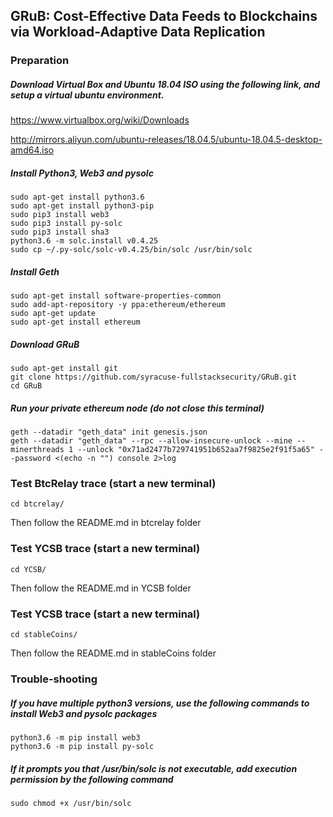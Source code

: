 ## GRuB: Cost-Effective Data Feeds to Blockchains via Workload-Adaptive Data Replication

### Preparation
##### Download Virtual Box and Ubuntu 18.04 ISO using the following link, and setup a virtual ubuntu environment.
https://www.virtualbox.org/wiki/Downloads

http://mirrors.aliyun.com/ubuntu-releases/18.04.5/ubuntu-18.04.5-desktop-amd64.iso

##### Install Python3, Web3 and pysolc
```
sudo apt-get install python3.6
sudo apt-get install python3-pip
sudo pip3 install web3
sudo pip3 install py-solc
sudo pip3 install sha3
python3.6 -m solc.install v0.4.25
sudo cp ~/.py-solc/solc-v0.4.25/bin/solc /usr/bin/solc
```

##### Install Geth
```
sudo apt-get install software-properties-common
sudo add-apt-repository -y ppa:ethereum/ethereum
sudo apt-get update
sudo apt-get install ethereum
```

##### Download GRuB
```
sudo apt-get install git
git clone https://github.com/syracuse-fullstacksecurity/GRuB.git
cd GRuB
```

##### Run your private ethereum node (do not close this terminal)
```
geth --datadir "geth_data" init genesis.json
geth --datadir "geth_data" --rpc --allow-insecure-unlock --mine --minerthreads 1 --unlock "0x71ad2477b729741951b652aa7f9825e2f91f5a65" --password <(echo -n "") console 2>log
```

### Test BtcRelay trace (start a new terminal)
```
cd btcrelay/
```
Then follow the README.md in btcrelay folder

### Test YCSB trace (start a new terminal)
```
cd YCSB/
```
Then follow the README.md in YCSB folder

### Test YCSB trace (start a new terminal)
```
cd stableCoins/
```
Then follow the README.md in stableCoins folder

### Trouble-shooting
##### If you have multiple python3 versions, use the following commands to install Web3 and pysolc packages
```
python3.6 -m pip install web3
python3.6 -m pip install py-solc
```
##### If it prompts you that /usr/bin/solc is not executable, add execution permission by the following command
```
sudo chmod +x /usr/bin/solc
```
